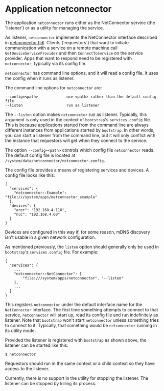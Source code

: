 # Application netconnector

The application `netconnector` runs either as the NetConnector service (the
'listener') or as a utility for managing the service.

As listener, `netconnector` implements the NetConnector interface described in
[netconnector.fidl](https://fuchsia.googlesource.com/netconnector/+/master/services/netconnector.fidl). Clients ('requestors') that want to initiate communication with a
service on a remote machine call `GetDeviceServiceProvider` and then
`ConnectToService` on the service provider. Apps that want to respond
need to be registered with `netconnector`, typically via its config file.

`netconnector` has command line options, and it will read a config file. It uses
the config when it runs as listener.

The command line options for `netconnector` are:

    --config=<path>             use <path> rather than the default config file
    --listen                    run as listener

The `--listen` option makes `netconnector` run as listener. Typically, this
argument is only used in the context of `bootstrap`'s `services.config` file.
This is because applications started from the command line are always different
instances from applications started by `bootstrap`. In other words, you can
start a listener from the command line, but it will only conflict with the
instance that requestors will get when they connect to the service.

The option `--config=<path>` controls which config file
`netconnector` reads. The default config file is located at
`/system/data/netconnector/netconnector.config`.

The config file provides a means of registering services and devices. A config
file looks like this:

    {
      "services": {
        "netconnector::Example": "file:///system/apps/netconnector_example"
      },
      "devices": {
        "acer": "192.168.4.118",
        "nuc": "192.168.4.60"
      }
    }

Devices are configured in this way if, for some reason, mDNS discovery isn't
usable in a given network configuration.

As mentioned previously, the `listen` option should generally only be used in
`bootstrap`'s `services.config` file. For example:

    {
      "services": {
        ...
        "netconnector::NetConnector": [
            "file:///system/apps/netconnector", "--listen"
        ],
        ...
      }
    }

This registers `netconnector` under the default interface name for the
`NetConnector` interface. The first time something attempts to connect to
that service, `netconnector` will start up, read its config file and run
indefinitely as listener. Note that `bootstrap` won't start `netconnector`
unless something tries to connect to it. Typically, that something would be
`netconnector` running in its utility mode.

Provided the listener is registered with `bootstrap` as shown above, the
listener can be started like this:

    $ netconnector

Requestors should run in the same context or a child context so they have
access to the listener.

Currently, there is no support in the utility for
stopping the listener. The listener can be stopped by killing its process.
